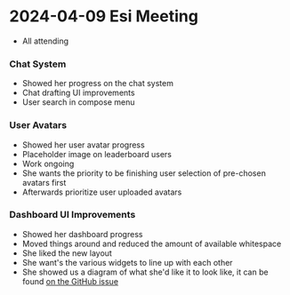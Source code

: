 # 2024-04-09 Esi Meeting
- All attending

### Chat System
- Showed her progress on the chat system
- Chat drafting UI improvements
- User search in compose menu

### User Avatars
- Showed her user avatar progress
- Placeholder image on leaderboard users
- Work ongoing
- She wants the priority to be finishing
user selection of pre-chosen avatars first
- Afterwards prioritize user uploaded avatars

### Dashboard UI Improvements
- Showed her dashboard progress
- Moved things around and reduced the amount of 
available whitespace
- She liked the new layout
- She want's the various widgets to line up with
each other
- She showed us a diagram of what she'd like it to 
look like, it can be found [on the GitHub issue](https://github.com/kclapper/tulip/issues/45)
